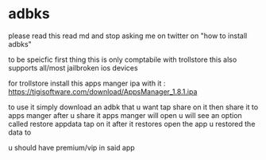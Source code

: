 # adbks

please read this read md and stop asking me on twitter on "how to install adbks"

to be speicfic first thing this  is only comptabile with trollstore this also supports all/most  jailbroken ios  devices

for trollstore install this apps manger ipa with it : https://tigisoftware.com/download/AppsManager_1.8.1.ipa

to use it simply download an adbk that u want tap share on  it  then share it to apps manger after u share it apps manger will open u will see an option called  restore appdata tap on it after it restores open the app u restored the data to 

u should have premium/vip in  said app

 
